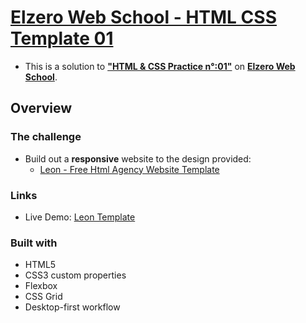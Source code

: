 # [Elzero Web School - HTML CSS Template 01](https://front-end-cw1y-2dyum8z3g-usifs-projects.vercel.app/)
- This is a solution to [<b>"HTML & CSS Practice n°:01"</b>](https://elzero.org/practical-html-css/) on [<b>Elzero Web School</b>](https://elzero.org/).

## Overview

### The challenge

- Build out a **responsive** website to the design provided:
  - [Leon - Free Html Agency Website Template](https://www.graphberry.com/item/leon-psd-agency-template)

### Links

- Live Demo: [Leon Template](https://front-end-cw1y-2dyum8z3g-usifs-projects.vercel.app/)

### Built with

- HTML5
- CSS3 custom properties
- Flexbox
- CSS Grid
- Desktop-first workflow
